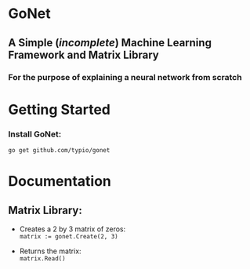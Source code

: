 # GoNet 

## A Simple (*incomplete*) Machine Learning Framework and Matrix Library
### For the purpose of explaining a neural network from scratch

# Getting Started
### Install GoNet:
`go get github.com/typio/gonet`

# Documentation
## Matrix Library:
* Creates a 2 by 3 matrix of zeros:  
    `matrix := gonet.Create(2, 3)`

* Returns the matrix:  
    `matrix.Read()`